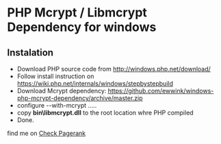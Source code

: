 PHP Mcrypt / Libmcrypt Dependency for windows
=============================
## Instalation

 - Download PHP source code from http://windows.php.net/download/
 - Follow install instruction on https://wiki.php.net/internals/windows/stepbystepbuild
 - Download Mcrypt dependency: https://github.com/ewwink/windows-php-mcrypt-dependency/archive/master.zip
 - configure --with-mcrypt .....
 - copy **bin\libmcrypt.dll** to the root location whre PHP compiled
 - Done.
 

find me on [Check Pagerank](http://www.prpagerank.com)
